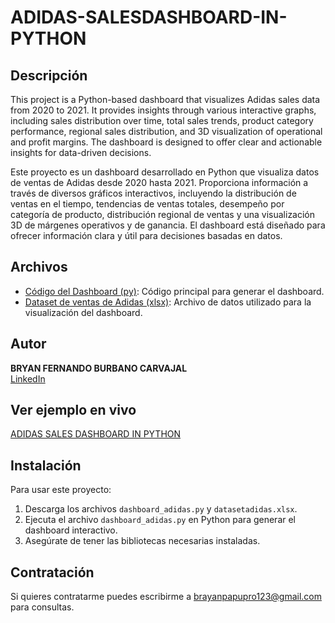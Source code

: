 # ADIDAS-SALESDASHBOARD-IN-PYTHON


## Descripción

This project is a Python-based dashboard that visualizes Adidas sales data from 2020 to 2021. It provides insights through various interactive graphs, including sales distribution over time, total sales trends, product category performance, regional sales distribution, and 3D visualization of operational and profit margins. The dashboard is designed to offer clear and actionable insights for data-driven decisions.


Este proyecto es un dashboard desarrollado en Python que visualiza datos de ventas de Adidas desde 2020 hasta 2021. Proporciona información a través de diversos gráficos interactivos, incluyendo la distribución de ventas en el tiempo, tendencias de ventas totales, desempeño por categoría de producto, distribución regional de ventas y una visualización 3D de márgenes operativos y de ganancia. El dashboard está diseñado para ofrecer información clara y útil para decisiones basadas en datos.


## Archivos

- [Código del Dashboard (py)](dashboard_adidas.py): Código principal para generar el dashboard.
- [Dataset de ventas de Adidas (xlsx)](datasetadidas.xlsx): Archivo de datos utilizado para la visualización del dashboard.

## Autor
**BRYAN FERNANDO BURBANO CARVAJAL**  
[LinkedIn](https://www.linkedin.com/in/bryanburbanocarvajal)  

## Ver ejemplo en vivo
[ADIDAS SALES DASHBOARD IN PYTHON]()

## Instalación

Para usar este proyecto:
1. Descarga los archivos `dashboard_adidas.py` y `datasetadidas.xlsx`.
2. Ejecuta el archivo `dashboard_adidas.py` en Python para generar el dashboard interactivo.
3. Asegúrate de tener las bibliotecas necesarias instaladas.

## Contratación

Si quieres contratarme puedes escribirme a brayanpapupro123@gmail.com para consultas.
